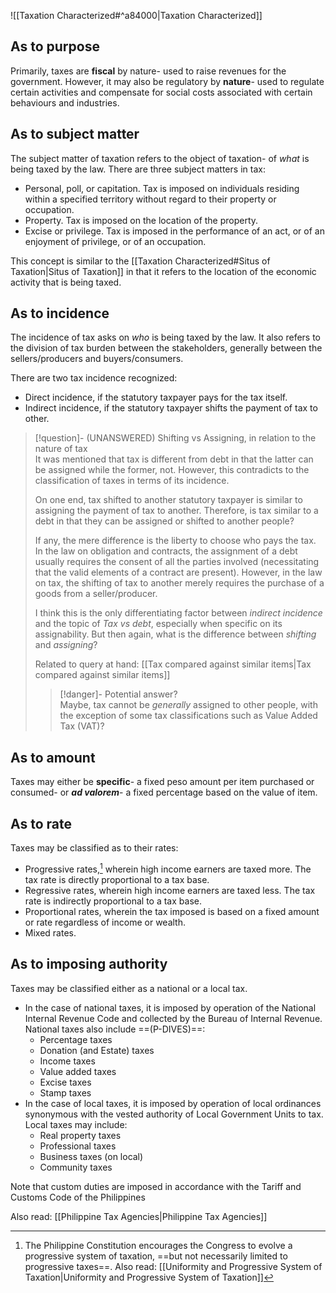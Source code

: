 ![[Taxation Characterized#^a84000|Taxation Characterized]]

## As to purpose
Primarily, taxes are **fiscal** by nature- used to raise revenues for the government. However, it may also be regulatory by **nature**- used to regulate certain activities and compensate for social costs associated with certain behaviours and industries.

## As to subject matter
The subject matter of taxation refers to the object of taxation- of *what* is being taxed by the law. There are three subject matters in tax:
- Personal, poll, or capitation. Tax is imposed on individuals residing within a specified territory without regard to their property or occupation.
- Property. Tax is imposed on the location of the property.
- Excise or privilege. Tax is imposed in the performance of an act, or of an enjoyment of privilege, or of an occupation.

This concept is similar to the [[Taxation Characterized#Situs of Taxation|Situs of Taxation]] in that it refers to the location of the economic activity that is being taxed.
## As to incidence
The incidence of tax asks on *who* is being taxed by the law. It also refers to the division of tax burden between the stakeholders, generally between the sellers/producers and buyers/consumers.

There are two tax incidence recognized:
- Direct incidence, if the statutory taxpayer pays for the tax itself.
- Indirect incidence, if the statutory taxpayer shifts the payment of tax to other.

> [!question]- (UNANSWERED) Shifting vs Assigning, in relation to the nature of tax  
> It was mentioned that tax is different from debt in that the latter can be assigned while the former, not. However, this contradicts to the classification of taxes in terms of its incidence.
> 
> On one end, tax shifted to another statutory taxpayer is similar to assigning the payment of tax to another. Therefore, is tax similar to a debt in that they can be assigned or shifted to another people?
> 
> If any, the mere difference is the liberty to choose who pays the tax. In the law on obligation and contracts, the assignment of a debt usually requires the consent of all the parties involved (necessitating that the valid elements of a contract are present). However, in the law on tax, the shifting of tax to another merely requires the purchase of a goods from a seller/producer.
> 
> I think this is the only differentiating factor between *indirect incidence* and the topic of *Tax vs debt*, especially when specific on its assignability. But then again, what is the difference between *shifting* and *assigning*?
> 
> Related to query at hand: [[Tax compared against similar items|Tax compared against similar items]]
> 
> > [!danger]- Potential answer?  
> > Maybe, tax cannot be *generally* assigned to other people, with the exception of some tax classifications such as Value Added Tax (VAT)?

## As to amount
Taxes may either be **specific**- a fixed peso amount per item purchased or consumed- or ***ad valorem***- a fixed percentage based on the value of item.
## As to rate
Taxes may be classified as to their rates:
- Progressive rates,[^1] wherein high income earners are taxed more. The tax rate is directly proportional to a tax base.
- Regressive rates, wherein high income earners are taxed less. The tax rate is indirectly proportional to a tax base.
- Proportional rates, wherein the tax imposed is based on a fixed amount or rate regardless of income or wealth.
- Mixed rates.
## As to imposing authority
Taxes may be classified either as a national or a local tax.
- In the case of national taxes, it is imposed by operation of the National Internal Revenue Code and collected by the Bureau of Internal Revenue. National taxes also include ==(P-DIVES)==:
	- Percentage taxes
	- Donation (and Estate) taxes
	- Income taxes
	- Value added taxes
	- Excise taxes
	- Stamp taxes
- In the case of local taxes, it is imposed by operation of local ordinances synonymous with the vested authority of Local Government Units to tax. Local taxes may include:
	- Real property taxes
	- Professional taxes
	- Business taxes (on local)
	- Community taxes

Note that custom duties are imposed in accordance with the Tariff and Customs Code of the Philippines

Also read: [[Philippine Tax Agencies|Philippine Tax Agencies]]

[^1]: The Philippine Constitution encourages the Congress to evolve a progressive system of taxation, ==but not necessarily limited to progressive taxes==. Also read: [[Uniformity and Progressive System of Taxation|Uniformity and Progressive System of Taxation]]
